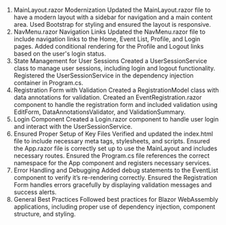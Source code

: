 1. MainLayout.razor Modernization
Updated the MainLayout.razor file to have a modern layout with a sidebar for navigation and a main content area.
Used Bootstrap for styling and ensured the layout is responsive.
2. NavMenu.razor Navigation Links
Updated the NavMenu.razor file to include navigation links to the Home, Event List, Profile, and Login pages.
Added conditional rendering for the Profile and Logout links based on the user's login status.
3. State Management for User Sessions
Created a UserSessionService class to manage user sessions, including login and logout functionality.
Registered the UserSessionService in the dependency injection container in Program.cs.
4. Registration Form with Validation
Created a RegistrationModel class with data annotations for validation.
Created an EventRegistration.razor component to handle the registration form and included validation using EditForm, DataAnnotationsValidator, and ValidationSummary.
5. Login Component
Created a Login.razor component to handle user login and interact with the UserSessionService.
6. Ensured Proper Setup of Key Files
Verified and updated the index.html file to include necessary meta tags, stylesheets, and scripts.
Ensured the App.razor file is correctly set up to use the MainLayout and includes necessary routes.
Ensured the Program.cs file references the correct namespace for the App component and registers necessary services.
7. Error Handling and Debugging
Added debug statements to the EventList component to verify it’s re-rendering correctly.
Ensured the Registration Form handles errors gracefully by displaying validation messages and success alerts.
8. General Best Practices
Followed best practices for Blazor WebAssembly applications, including proper use of dependency injection, component structure, and styling.
